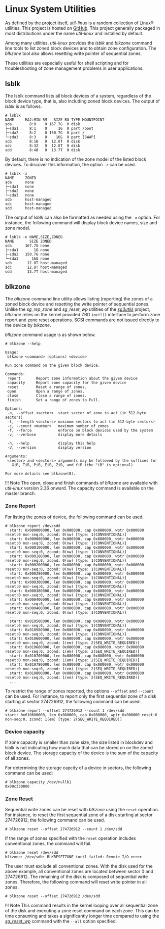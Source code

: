 # Linux System Utilities

As defined by the project itself, *util-linux* is a random collection of
Linux&reg; utilities. This project is hosted on
<a href="https://github.com/karelzak/util-linux" target="_blank">GitHub</a>.
This project generally packaged in most distributions under the name
*util-linux* and installed by default.

Among many utilities, *util-linux* provides the *lsblk* and *blkzone* command
line tools to list zoned block devices and to obtain zone configuration. The
*blkzone* tool also allows resetting write pointer of sequential zones.

These utilities are especially useful for shell scripting and for
troubleshooting of zone management problems in user applications.

## lsblk

The lsblk command lists all block devices of a system, regardless of the block
device type, that is, also including zoned block devices. The output of *lsblk*
is as follows.

```plaintext
# lsblk
NAME     MAJ:MIN RM   SIZE RO TYPE MOUNTPOINT
sda        8:0    0 167.7G  0 disk
├─sda1     8:1    0     1G  0 part /boot
├─sda2     8:2    0 150.7G  0 part /
└─sda3     8:3    0    16G  0 part [SWAP]
sdb        8:16   0  12.8T  0 disk
sdc        8:32   0  12.8T  0 disk
sdd        8:48   0  13.7T  0 disk
```

By default, there is no indication of the zone model of the listed block
devices. To discover this information, the option `-z` can be used.

```plaintext
# lsblk -z
NAME     ZONED
sda      none
├─sda1   none
├─sda2   none
└─sda3   none
sdb      host-managed
sdc      host-managed
sdd      host-managed
```

The output of *lsblk* can also be formatted as needed using the `-o` option. For
instance, the following command will display block device names, size and zone
model.

```plaintext
# lsblk -o NAME,SIZE,ZONED
NAME       SIZE ZONED
sda      167.7G none
├─sda1       1G none
├─sda2   150.7G none
└─sda3      16G none
sdb       12.8T host-managed
sdc       12.8T host-managed
sdd       13.7T host-managed
```

## blkzone

The *blkzone* command line utility allows listing (reporting) the zones of a
zoned block device and resetting the write pointer of sequential zones. Unlike
the *sg_rep_zone* and *sg_reset_wp* utilities of the
[*sg3utils*](../tools/sg3utils.md) project, *blkzone* relies on the kernel
provided ZBD `ioctl()` interface to perform zone report and zone reset
operations. SCSI commands are not issued directly to the device by *blkzone*.

*blkzone* command usage is as shown below.

```plaintext
# blkzone --help

Usage:
 blkzone <command> [options] <device>

Run zone command on the given block device.

Commands:
 report       Report zone information about the given device
 capacity     Report zone capacity for the given device
 reset        Reset a range of zones.
 open         Open a range of zones.
 close        Close a range of zones.
 finish       Set a range of zones to Full.

Options:
 -o, --offset <sector>  start sector of zone to act (in 512-byte sectors)
 -l, --length <sectors> maximum sectors to act (in 512-byte sectors)
 -c, --count <number>   maximum number of zones
 -f, --force            enforce on block devices used by the system
 -v, --verbose          display more details

 -h, --help             display this help
 -V, --version          display version

Arguments:
 <sector> and <sectors> arguments may be followed by the suffixes for
   GiB, TiB, PiB, EiB, ZiB, and YiB (the "iB" is optional)

For more details see blkzone(8).
```

!!! Note
    The open, close and finish commands of *blkzone* are available with
    *util-linux* version 2.36 onward. The capacity command is available
    on the master branch.

### Zone Report

For listing the zones of device, the following command can be used.

```plaintext
# blkzone report /dev/sdd
  start: 0x000000000, len 0x080000, cap 0x080000, wptr 0x000000 reset:0 non-seq:0, zcond: 0(nw) [type: 1(CONVENTIONAL)]
  start: 0x000080000, len 0x080000, cap 0x080000, wptr 0x000000 reset:0 non-seq:0, zcond: 0(nw) [type: 1(CONVENTIONAL)]
  start: 0x000100000, len 0x080000, cap 0x080000, wptr 0x000000 reset:0 non-seq:0, zcond: 0(nw) [type: 1(CONVENTIONAL)]
  start: 0x000180000, len 0x080000, cap 0x080000, wptr 0x000000 reset:0 non-seq:0, zcond: 0(nw) [type: 1(CONVENTIONAL)]
  start: 0x000200000, len 0x080000, cap 0x080000, wptr 0x000000 reset:0 non-seq:0, zcond: 0(nw) [type: 1(CONVENTIONAL)]
  start: 0x000280000, len 0x080000, cap 0x080000, wptr 0x000000 reset:0 non-seq:0, zcond: 0(nw) [type: 1(CONVENTIONAL)]
  start: 0x000300000, len 0x080000, cap 0x080000, wptr 0x000000 reset:0 non-seq:0, zcond: 0(nw) [type: 1(CONVENTIONAL)]
  start: 0x000380000, len 0x080000, cap 0x080000, wptr 0x000000 reset:0 non-seq:0, zcond: 0(nw) [type: 1(CONVENTIONAL)]
  start: 0x000400000, len 0x080000, cap 0x080000, wptr 0x000000 reset:0 non-seq:0, zcond: 0(nw) [type: 1(CONVENTIONAL)]
  start: 0x000480000, len 0x080000, cap 0x080000, wptr 0x000000 reset:0 non-seq:0, zcond: 0(nw) [type: 1(CONVENTIONAL)]
  ...
  start: 0x010500000, len 0x080000, cap 0x080000, wptr 0x000000 reset:0 non-seq:0, zcond: 0(nw) [type: 1(CONVENTIONAL)]
  start: 0x010580000, len 0x080000, cap 0x080000, wptr 0x000000 reset:0 non-seq:0, zcond: 0(nw) [type: 1(CONVENTIONAL)]
  start: 0x010600000, len 0x080000, cap 0x080000, wptr 0x000000 reset:0 non-seq:0, zcond: 1(em) [type: 2(SEQ_WRITE_REQUIRED)]
  start: 0x010680000, len 0x080000, cap 0x080000, wptr 0x000000 reset:0 non-seq:0, zcond: 1(em) [type: 2(SEQ_WRITE_REQUIRED)]
  start: 0x010700000, len 0x080000, cap 0x080000, wptr 0x000000 reset:0 non-seq:0, zcond: 1(em) [type: 2(SEQ_WRITE_REQUIRED)]
  start: 0x010780000, len 0x080000, cap 0x080000, wptr 0x000000 reset:0 non-seq:0, zcond: 1(em) [type: 2(SEQ_WRITE_REQUIRED)]
  start: 0x010800000, len 0x080000, cap 0x080000, wptr 0x000000 reset:0 non-seq:0, zcond: 1(em) [type: 2(SEQ_WRITE_REQUIRED)]
  ...
```

To restrict the range of zones reported, the options `--offset` and `--count`
can be used. For instance, to report only the first sequential zone of a disk
starting at sector 274726912, the following command can be used.

```plaintext
# blkzone report --offset 274726912 --count 1 /dev/sdd
start: 0x010600000, len 0x080000, cap 0x080000, wptr 0x000000 reset:0 non-seq:0, zcond: 1(em) [type: 2(SEQ_WRITE_REQUIRED)]
```

### Device capacity

If zone capacity is smaller than zone size, the size listed in blockdev and
lsblk is not indicating how much data that can be stored on on the zoned block
device. The storage capacity of the device is the sum of the capacity of all
zones.

For determining the storage capcity of a device in sectors, the following command can be used:
```plaintext
# blkzone capacity /dev/nullb1
0x00c350000
```

### Zone Reset

Sequential write zones can be reset with *blkzone* using the `reset` operation.
For instance, to reset the first sequential zone of a disk starting at sector
274726912, the following command can be used.

```plaintext
# blkzone reset --offset 274726912 --count 1 /dev/sdd
```

If the range of zones specified with the `reset` operation includes conventional
zones, the command will fail.

```plaintext
# blkzone reset /dev/sdd
blkzone: /dev/sdh: BLKRESETZONE ioctl failed: Remote I/O error
```

The user must exclude all conventional zones. With the disk used for the above
example, all conventional zones are located between sector 0 and 274726912. The
remaining of the disk is composed of sequential write zones. Therefore, the
following command will reset write pointer in all zones.

```plaintext
# blkzone reset --offset 274726912 /dev/sdd
```

!!! Note
    This command results in the kernel looping over all sequential zone of the
    disk and executing a zone reset command on each zone. This can be time
    consuming and takes a significantly longer time compared to using the
    [*sg_reset_wp*](../tools/sg3utils.md#sg_reset_wp) command with the
    `--all` option specified.

